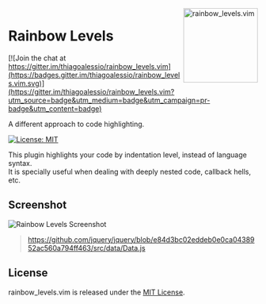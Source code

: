 <img src="https://thiagoalessio.ams3.digitaloceanspaces.com/rainbow_levels/logo.png" alt="rainbow_levels.vim" align="right" width="150px"/>

# Rainbow Levels

[![Join the chat at https://gitter.im/thiagoalessio/rainbow_levels.vim](https://badges.gitter.im/thiagoalessio/rainbow_levels.vim.svg)](https://gitter.im/thiagoalessio/rainbow_levels.vim?utm_source=badge&utm_medium=badge&utm_campaign=pr-badge&utm_content=badge)

A different approach to code highlighting.

[![License: MIT][license_badge]][mit_license]

This plugin highlights your code by indentation level, instead of language syntax.<br/>
It is specially useful when dealing with deeply nested code, callback hells, etc.

## Screenshot

![Rainbow Levels Screenshot](https://thiagoalessio.ams3.digitaloceanspaces.com/rainbow_levels/screenshot.png)

> <https://github.com/jquery/jquery/blob/e84d3bc02eddeb0e0ca0438952ac560a794ff463/src/data/Data.js>

## License

rainbow_levels.vim is released under the [MIT License][].

[license_badge]: https://img.shields.io/badge/License-MIT-yellow.svg
[mit_license]: https://opensource.org/licenses/MIT
[MIT License]: https://github.com/thiagoalessio/rainbow_levels.vim/blob/master/MIT-LICENSE
